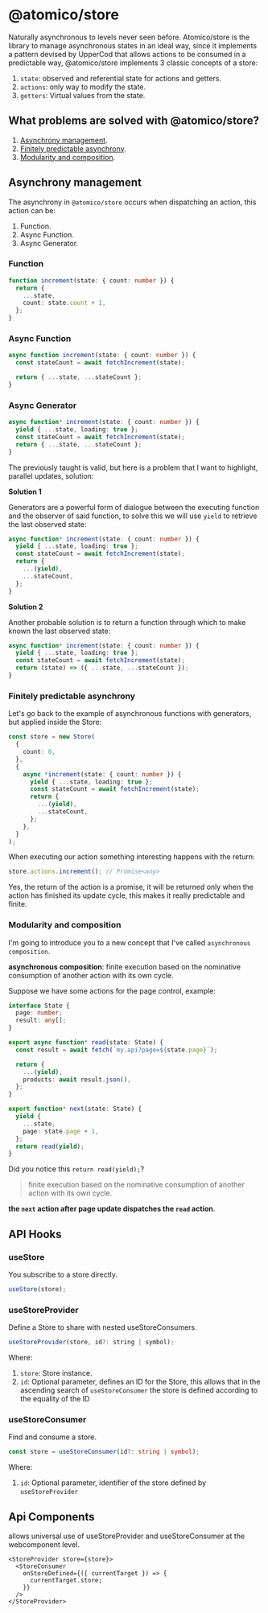 # @atomico/store

Naturally asynchronous to levels never seen before. Atomico/store is the library to manage asynchronous states in an ideal way, since it implements a pattern devised by UpperCod that allows actions to be consumed in a predictable way, @atomico/store implements 3 classic concepts of a store:

1. `state`: observed and referential state for actions and getters.
2. `actions`: only way to modify the state.
3. `getters`: Virtual values from the state.

## What problems are solved with @atomico/store?

1. [Asynchrony management](#asynchrony-management).
2. [Finitely predictable asynchrony](#finitely-predictable-asynchrony).
3. [Modularity and composition](#modularity-and-composition).

## Asynchrony management

The asynchrony in `@atomico/store` occurs when dispatching an action, this action can be:

1. Function.
2. Async Function.
3. Async Generator.

### Function

```ts
function increment(state: { count: number }) {
  return {
    ...state,
    count: state.count + 1,
  };
}
```

### Async Function

```ts
async function increment(state: { count: number }) {
  const stateCount = await fetchIncrement(state);

  return { ...state, ...stateCount };
}
```

### Async Generator

```ts
async function* increment(state: { count: number }) {
  yield { ...state, loading: true };
  const stateCount = await fetchIncrement(state);
  return { ...state, ...stateCount };
}
```

The previously taught is valid, but here is a problem that I want to highlight, parallel updates, solution:

**Solution 1**

Generators are a powerful form of dialogue between the executing function and the observer of said function, to solve this we will use `yield` to retrieve the last observed state:

```ts
async function* increment(state: { count: number }) {
  yield { ...state, loading: true };
  const stateCount = await fetchIncrement(state);
  return {
    ...(yield),
    ...stateCount,
  };
}
```

**Solution 2**

Another probable solution is to return a function through which to make known the last observed state:

```ts
async function* increment(state: { count: number }) {
  yield { ...state, loading: true };
  const stateCount = await fetchIncrement(state);
  return (state) => ({ ...state, ...stateCount });
}
```

### Finitely predictable asynchrony

Let's go back to the example of asynchronous functions with generators, but applied inside the Store:

```ts
const store = new Store(
  {
    count: 0,
  },
  {
    async *increment(state: { count: number }) {
      yield { ...state, loading: true };
      const stateCount = await fetchIncrement(state);
      return {
        ...(yield),
        ...stateCount,
      };
    },
  }
);
```

When executing our action something interesting happens with the return:

```ts
store.actions.increment(); // Promise<any>
```

Yes, the return of the action is a promise, it will be returned only when the action has finished its update cycle, this makes it really predictable and finite.

### Modularity and composition

I'm going to introduce you to a new concept that I've called `asynchronous composition`.

**asynchronous composition**: finite execution based on the nominative consumption of another action with its own cycle.

Suppose we have some actions for the page control, example:

```ts
interface State {
  page: number;
  result: any[];
}

export async function* read(state: State) {
  const result = await fetch(`my.api?page=${state.page}`);

  return {
    ...(yield),
    products: await result.json(),
  };
}

export function* next(state: State) {
  yield {
    ...state,
    page: state.page + 1,
  };
  return read(yield);
}
```

Did you notice this `return read(yield);`?

> finite execution based on the nominative consumption of another action with its own cycle.

**the `next` action after page update dispatches the `read` action**.

## API Hooks

### useStore

You subscribe to a store directly.

```jsx
useStore(store);
```

### useStoreProvider

Define a Store to share with nested useStoreConsumers.

```jsx
useStoreProvider(store, id?: string | symbol);
```

Where:

1. `store`: Store instance.
2. `id`: Optional parameter, defines an ID for the Store, this allows that in the ascending search of `useStoreConsumer` the store is defined according to the equality of the ID

### useStoreConsumer

Find and consume a store.

```ts
const store = useStoreConsumer(id?: string | symbol);
```

Where:

1. `id`: Optional parameter, identifier of the store defined by `useStoreProvider`

## Api Components

allows universal use of useStoreProvider and useStoreConsumer at the webcomponent level.

```tsx
<StoreProvider store={store}>
  <StoreConsumer
    onStoreDefined={({ currentTarget }) => {
      currentTarget.store;
    }}
  />
</StoreProvider>
```
